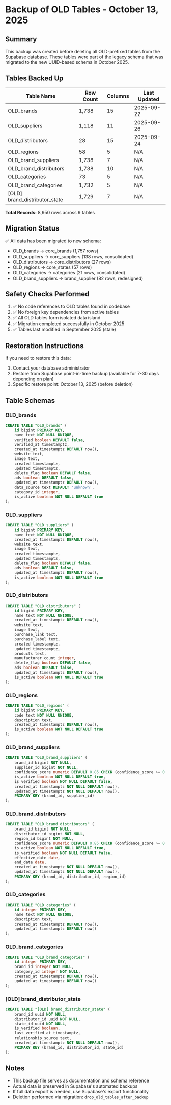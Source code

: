 # Backup of OLD Tables - October 13, 2025

## Summary
This backup was created before deleting all OLD-prefixed tables from the Supabase database.
These tables were part of the legacy schema that was migrated to the new UUID-based schema in October 2025.

## Tables Backed Up

| Table Name | Row Count | Columns | Last Updated |
|------------|-----------|---------|--------------|
| OLD_brands | 1,738 | 15 | 2025-09-22 |
| OLD_suppliers | 1,118 | 11 | 2025-09-26 |
| OLD_distributors | 28 | 15 | 2025-09-24 |
| OLD_regions | 58 | 5 | N/A |
| OLD_brand_suppliers | 1,738 | 7 | N/A |
| OLD_brand_distributors | 1,738 | 10 | N/A |
| OLD_categories | 73 | 5 | N/A |
| OLD_brand_categories | 1,732 | 5 | N/A |
| [OLD] brand_distributor_state | 1,729 | 7 | N/A |

**Total Records:** 8,950 rows across 9 tables

## Migration Status
✅ All data has been migrated to new schema:
- OLD_brands → core_brands (1,757 rows)
- OLD_suppliers → core_suppliers (138 rows, consolidated)
- OLD_distributors → core_distributors (27 rows)
- OLD_regions → core_states (57 rows)
- OLD_categories → categories (21 rows, consolidated)
- OLD_brand_suppliers → brand_supplier (82 rows, redesigned)

## Safety Checks Performed
1. ✅ No code references to OLD tables found in codebase
2. ✅ No foreign key dependencies from active tables
3. ✅ All OLD tables form isolated data island
4. ✅ Migration completed successfully in October 2025
5. ✅ Tables last modified in September 2025 (stale)

## Restoration Instructions
If you need to restore this data:
1. Contact your database administrator
2. Restore from Supabase point-in-time backup (available for 7-30 days depending on plan)
3. Specific restore point: October 13, 2025 (before deletion)

## Table Schemas

### OLD_brands
```sql
CREATE TABLE "OLD_brands" (
    id bigint PRIMARY KEY,
    name text NOT NULL UNIQUE,
    verified boolean DEFAULT false,
    verified_at timestamptz,
    created_at timestamptz DEFAULT now(),
    website text,
    image text,
    created timestamptz,
    updated timestamptz,
    delete_flag boolean DEFAULT false,
    ads boolean DEFAULT false,
    updated_at timestamptz DEFAULT now(),
    data_source text DEFAULT 'unknown',
    category_id integer,
    is_active boolean NOT NULL DEFAULT true
);
```

### OLD_suppliers
```sql
CREATE TABLE "OLD_suppliers" (
    id bigint PRIMARY KEY,
    name text NOT NULL UNIQUE,
    created_at timestamptz DEFAULT now(),
    website text,
    image text,
    created timestamptz,
    updated timestamptz,
    delete_flag boolean DEFAULT false,
    ads boolean DEFAULT false,
    updated_at timestamptz DEFAULT now(),
    is_active boolean NOT NULL DEFAULT true
);
```

### OLD_distributors
```sql
CREATE TABLE "OLD_distributors" (
    id bigint PRIMARY KEY,
    name text NOT NULL UNIQUE,
    created_at timestamptz DEFAULT now(),
    website text,
    image text,
    purchase_link text,
    purchase_label text,
    created timestamptz,
    updated timestamptz,
    products text,
    manufacturer_count integer,
    delete_flag boolean DEFAULT false,
    ads boolean DEFAULT false,
    updated_at timestamptz DEFAULT now(),
    is_active boolean NOT NULL DEFAULT true
);
```

### OLD_regions
```sql
CREATE TABLE "OLD_regions" (
    id bigint PRIMARY KEY,
    code text NOT NULL UNIQUE,
    description text,
    created_at timestamptz DEFAULT now(),
    is_active boolean NOT NULL DEFAULT true
);
```

### OLD_brand_suppliers
```sql
CREATE TABLE "OLD_brand_suppliers" (
    brand_id bigint NOT NULL,
    supplier_id bigint NOT NULL,
    confidence_score numeric DEFAULT 0.85 CHECK (confidence_score >= 0.00 AND confidence_score <= 1.00),
    is_active boolean NOT NULL DEFAULT true,
    is_verified boolean NOT NULL DEFAULT false,
    created_at timestamptz NOT NULL DEFAULT now(),
    updated_at timestamptz NOT NULL DEFAULT now(),
    PRIMARY KEY (brand_id, supplier_id)
);
```

### OLD_brand_distributors
```sql
CREATE TABLE "OLD_brand_distributors" (
    brand_id bigint NOT NULL,
    distributor_id bigint NOT NULL,
    region_id bigint NOT NULL,
    confidence_score numeric DEFAULT 0.85 CHECK (confidence_score >= 0.00 AND confidence_score <= 1.00),
    is_active boolean NOT NULL DEFAULT true,
    is_verified boolean NOT NULL DEFAULT false,
    effective_date date,
    end_date date,
    created_at timestamptz NOT NULL DEFAULT now(),
    updated_at timestamptz NOT NULL DEFAULT now(),
    PRIMARY KEY (brand_id, distributor_id, region_id)
);
```

### OLD_categories
```sql
CREATE TABLE "OLD_categories" (
    id integer PRIMARY KEY,
    name text NOT NULL UNIQUE,
    description text,
    created_at timestamptz DEFAULT now(),
    updated_at timestamptz DEFAULT now()
);
```

### OLD_brand_categories
```sql
CREATE TABLE "OLD_brand_categories" (
    id integer PRIMARY KEY,
    brand_id integer NOT NULL,
    category_id integer NOT NULL,
    created_at timestamptz DEFAULT now(),
    updated_at timestamptz DEFAULT now()
);
```

### [OLD] brand_distributor_state
```sql
CREATE TABLE "[OLD] brand_distributor_state" (
    brand_id uuid NOT NULL,
    distributor_id uuid NOT NULL,
    state_id uuid NOT NULL,
    is_verified boolean,
    last_verified_at timestamptz,
    relationship_source text,
    created_at timestamptz NOT NULL DEFAULT now(),
    PRIMARY KEY (brand_id, distributor_id, state_id)
);
```

## Notes
- This backup file serves as documentation and schema reference
- Actual data is preserved in Supabase's automated backups
- If full data export is needed, use Supabase's export functionality
- Deletion performed via migration: `drop_old_tables_after_backup`

